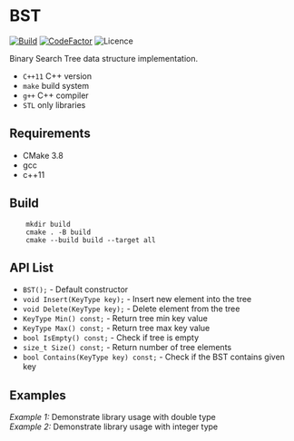 # BST

[![Build](https://github.com/AlexandarDjordjevic/Trees/actions/workflows/test-code.yml/badge.svg)](https://github.com/AlexandarDjordjevic/Trees/actions/workflows/test-code.yml)
[![CodeFactor](https://www.codefactor.io/repository/github/alexandardjordjevic/trees/badge)](https://www.codefactor.io/repository/github/alexandardjordjevic/trees)
![Licence](https://img.shields.io/github/license/AlexandarDjordjevic/BST?style=flat) 

Binary Search Tree data structure implementation.

* `C++11` C++ version
* `make` build system
* `g++` C++ compiler
* `STL` only libraries

## Requirements

* CMake 3.8
* gcc
* c++11

## Build

```shell
    mkdir build
    cmake . -B build
    cmake --build build --target all
```

## API List

* `BST();` - Default constructor
* `void Insert(KeyType key);` - Insert new element into the tree
* `void Delete(KeyType key);` - Delete element from the tree
* `KeyType Min() const;` - Return tree min key value
* `KeyType Max() const;` - Return tree max key value
* `bool IsEmpty() const;` - Check if tree is empty
* `size_t Size() const;` - Return number of tree elements
* `bool Contains(KeyType key) const;` - Check if the BST contains given key

## Examples

_Example 1:_ Demonstrate library usage with double type  
_Example 2:_ Demonstrate library usage with integer type
